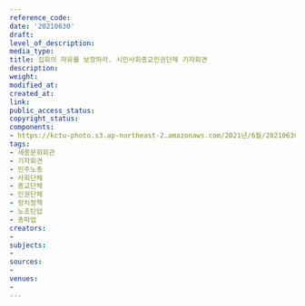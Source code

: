 ```yaml
---
reference_code: 
date: '20210630'
draft: 
level_of_description: 
media_type: 
title: 집회의 자유를 보장하라. 시민사회종교인권단체 기자회견
description: 
weight: 
modified_at: 
created_at: 
link: 
public_access_status: 
copyright_status: 
components:
- https://kctu-photo.s3.ap-northeast-2.amazonaws.com/2021년/6월/20210630-집회의+자유를+보장하라.+시민사회종교인권단체+기자회견_세종문화회관_기자회견_민주노총_사회단체_종교단체_인권단체_정치정책_노조탄압_총파업/_1D20248.jpg
tags:
- 세종문화회관
- 기자회견
- 민주노총
- 사회단체
- 종교단체
- 인권단체
- 정치정책
- 노조탄압
- 총파업
creators:
- 
subjects:
- 
sources:
- 
venues:
- 
---
```

